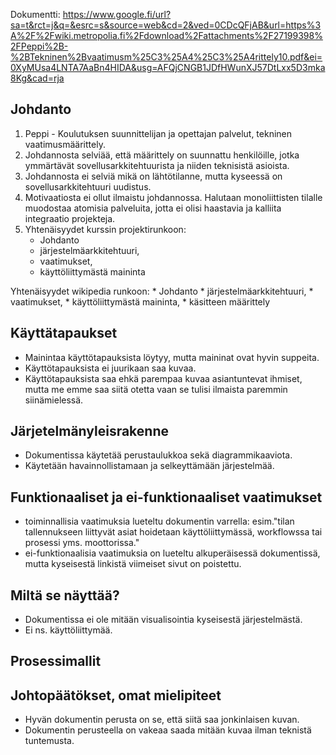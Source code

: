 Dokumentti: https://www.google.fi/url?sa=t&rct=j&q=&esrc=s&source=web&cd=2&ved=0CDcQFjAB&url=https%3A%2F%2Fwiki.metropolia.fi%2Fdownload%2Fattachments%2F27199398%2FPeppi%2B-%2BTekninen%2Bvaatimusm%25C3%25A4%25C3%25A4rittely10.pdf&ei=0XyMUsa4LNTA7AaBn4HIDA&usg=AFQjCNGB1JDfHWunXJ57DtLxx5D3mka8Kg&cad=rja

Johdanto
--------

1. Peppi - Koulutuksen suunnittelijan ja opettajan palvelut, tekninen vaatimusmäärittely.
2. Johdannosta selviää, että määrittely on suunnattu henkilöille, jotka ymmärtävät 
sovellusarkkitehtuurista ja niiden teknisistä asioista.
3. Johdannosta ei selviä mikä on lähtötilanne, mutta kyseessä on sovellusarkkitehtuuri uudistus.
4. Motivaatiosta ei ollut ilmaistu johdannossa. Halutaan monoliittisten tilalle muodostaa 
atomisia palveluita, jotta ei olisi haastavia ja kalliita integraatio projekteja.
5. Yhtenäisyydet kurssin projektirunkoon:
	* Johdanto 
	* järjestelmäarkkitehtuuri, 
	* vaatimukset,
	* käyttöliittymästä maininta

Yhtenäisyydet wikipedia runkoon:
	* Johdanto 
	* järjestelmäarkkitehtuuri, 
	* vaatimukset,
	* käyttöliittymästä maininta,
	* käsitteen määrittely

Käyttätapaukset
---------------

* Mainintaa käyttötapauksista löytyy, mutta maininat ovat hyvin suppeita. 
* Käyttötapauksista ei juurikaan saa kuvaa. 
* Käyttötapauksista saa ehkä parempaa kuvaa asiantuntevat ihmiset, mutta me emme saa siitä otetta vaan 
se tulisi ilmaista paremmin siinämielessä.

Järjetelmänyleisrakenne
-----------------------

* Dokumentissa käytetää perustaulukkoa sekä diagrammikaaviota. 
* Käytetään havainnollistamaan ja selkeyttämään järjestelmää.

Funktionaaliset ja ei-funktionaaliset vaatimukset
-------------------------------------------------

* toiminnallisia vaatimuksia lueteltu dokumentin varrella: esim."tilan tallennukseen liittyvät 
asiat hoidetaan käyttöliittymässä, workflowssa tai prosessi yms. moottorissa."
* ei-funktionaalisia vaatimuksia on lueteltu alkuperäisessä dokumentissä, mutta kyseisestä linkistä viimeiset sivut on poistettu.

Miltä se näyttää?
-----------------

* Dokumentissa ei ole mitään visualisointia kyseisestä järjestelmästä.
* Ei ns. käyttöliittymää.

Prosessimallit
--------------



Johtopäätökset, omat mielipiteet
--------------------------------

* Hyvän dokumentin perusta on se, että siitä saa jonkinlaisen kuvan.
* Dokumentin perusteella on vakeaa saada mitään kuvaa ilman teknistä tuntemusta.
